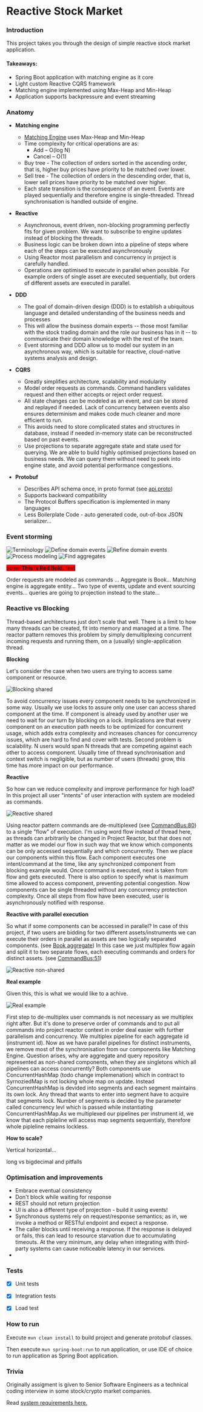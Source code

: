 # Reactive Stock Market

### Introduction

This project takes you through the design of simple reactive stock market application.

#### Takeaways:
- Spring Boot application with matching engine as it core
- Light custom Reactive CQRS framework
- Matching engine implemented using Max-Heap and Min-Heap
- Application supports backpressure and event streaming

### Anatomy

- **Matching engine**
    + [Matching Engine](src/main/java/com/github/schananas/reactivestockmarket/domain/engine/MatchingEngine.java) uses Max-Heap and Min-Heap
    + Time complexity for critical operations are as:
        + Add – O(log N)
        + Cancel – O(1)
    + Buy tree - The collection of orders sorted in the ascending order, that is, higher buy prices have priority to be matched over lower.
    + Sell tree - The collection of orders in the descending order, that is, lower sell prices have priority to be matched over higher.
    + Each state transition is the consequence of an event. Events are played sequentially and therefore engine is single-threaded. Thread synchronisation is handled outside of engine.

- **Reactive**
    + Asynchronous, event driven, non-blocking programming perfectly fits for given problem. We want to subscribe to engine updates instead of blocking the threads.
    + Business logic can be broken down into a pipeline of steps where each of the steps can be executed asynchronously
    + Using Reactor most parallelism and concurrency in project is carefully handled.
    + Operations are optimised to execute in parallel when possible. For example orders of single asset are executed sequentially, but orders of different assets are executed in parallel.

- **DDD**
    + The goal of domain-driven design (DDD) is to establish a ubiquitous language and detailed understanding of the business needs and processes
    + This will allow the business domain experts -- those most familiar with the stock trading domain and the role our business has in it -- to communicate their domain knowledge with the rest of the team.
    + Event storming and DDD allow us to model our system in an asynchronous way, which is suitable for reactive, cloud-native systems analysis and design.
  
- **CQRS**
    + Greatly simplifies architecture, scalability and modularity
    + Model order requests as commands. Command handlers validates request and then either accepts or reject order request.
    + All state changes can be modeled as an event, and can be stored and replayed if needed. Lack of concurrency between events also ensures determinism and makes code much cleaner and more efficient to run.
    + This avoids need to store complicated states and structures in database, instead if needed in-memory state can be reconstructed based on past events.
    + Use projections to separate aggregate state and state used for querying. We are able to build highly optimised projections based on business needs. We can query them without need to peek into engine state, and avoid potential performance congestions.


- **Protobuf**
    + Describes API schema once, in proto format (see [api.proto](src/main/resources/api.proto))
    + Supports backward compatibility
    + The Protocol Buffers specification is implemented in many languages
    + Less Boilerplate Code - auto generated code, out-of-box JSON serializer...

### Event storming
![Terminology](img/eventstorming/terminology_0.jpg)
![Define domain events](img/eventstorming/define_domain_events_1.jpg)
![Refine domain events](img/eventstorming/refine_domain_events_2.jpg)
![Process modeling](img/eventstorming/process_modeling_3.jpg)
![Find aggregates](img/eventstorming/find_aggregates_4.jpg)

<span style="background-color:red">some **This is Red Bold.** text</span>

Order requests are modeled as commands
...
Aggregate is Book...
Matching engine is aggregate entity...
Two type of events, update and event sourcing events...
queries are going to projection instead to the state...


### Reactive vs Blocking

Thread-based architectures just don’t scale that well. There is a limit to how many threads can be created, fit into memory and managed at a time. The reactor pattern removes this problem by simply demultiplexing concurrent incoming requests and running them, on a (usually) single-application thread.

**Blocking**

Let's consider the case when two users are trying to access same component or resource.

![Blocking shared](img/blocking_shared.svg)

To avoid concurrency issues every component needs to be synchronized in some way. Usually we use locks to assure only one user can access shared component at the time.
If component is already used by another user we need to wait for our turn by blocking on a lock. Implications are that every component on an execution path needs to be optimized for concurrent usage, which adds extra complexity and increases chances for concurrency issues, which are hard to find and cover with tests.
Second problem is scalability. N users would span N threads that are competing against each other to access component. Usually time of thread synchronisation and context switch is negligible, but as number of users (threads) grow, this time has more impact on our performance. 

**Reactive**

So how can we reduce complexity and improve performance for high load? In this project all user "intents" of user interaction with system are modeled as commands.

![Reactive shared](img/reactive_shared.svg)

Using reactor pattern commands are de-multiplexed (see [CommandBus:80](src/main/java/com/github/schananas/reactivestockmarket/domain/bus/CommandBus.java)) to a single "flow" of execution. I'm using word flow instead of thread here, as threads can arbitrarily be changed in Project Reactor, but that does not matter as we model our flow in such way that we know which components can be only accessed sequentially and which concurrently.
Then we place our components within this flow. Each component executes one intent/command at the time, like any synchronized component from blocking example would. Once command is executed, next is taken from flow and gets executed. There is also option to specify what is maximum time allowed to access component, preventing potential congestion. 
Now components can be single threaded without any concurrency protection complexity.
Once all steps from flow have been executed, user is asynchronously notified with response.

**Reactive with parallel execution**

So what if some components can be accessed in parallel? In case of this project, if two users are bidding for two different assets/instruments we can execute their orders in parallel as assets are two logically separated components. (see [Book aggregate](src/main/java/com/github/schananas/reactivestockmarket/domain/Book.java))
In this case we just multiplex flow again and split it to two separate flows, each executing commands and orders for distinct assets. (see [CommandBus:51](src/main/java/com/github/schananas/reactivestockmarket/domain/bus/CommandBus.java))

![Reactive non-shared](img/reactive_non_shared.svg)

**Real example**

Given this, this is what we would like to a achive.

![Real example](img/reactive_wanted.svg)

First step to de-multiplex user commands is not necessary as we multiplex right after.
But it's done to preserve order of commands and to put all commands into project reactor context in order deal easier with further parallelism and concurrency.
We multiplex pipeline for each aggregate id (instrument id).
Now as we have parallel pipelines for distinct instruments, we remove most of the synchronisation from our components like Matching Engine.
Question arises, why are aggregate and query repository represented as non-shared components, when they are singletons which all pipelines can access concurrently?
Both components use ConcurrentHashMap (todo change implemenation) which in contract to SyrnoziedMap is not locking whole map on update. Instead ConcurrentHashMap is devided into segments and each segment maintains its own lock. Any thread that wants to enter into segment have to acquire that segments lock.
Number of segments is decided by the parameter called concurrency levl which is passed while instantiating ConcurrentHashMap.As we multiplexed our pipelines per instrument id, we know that each pipleline will access map segments sequentialy, therefore whole pipleline remains lockless.

**How to scale?** 

Vertical horizontal...

long vs bigdecimal and pitfalls

### Optimisation and improvements

- Embrace eventual consistency
- Don't block while waiting for response
- REST should not return projection
- UI is also a different type of projection - build it using events!
- Synchronous systems rely on request/response semantics; as in, we invoke a method or RESTful endpoint and expect a response.
- The caller blocks until receiving a response. If the response is delayed or fails, this can lead to resource starvation due to accumulating timeouts. At the very minimum, any delay when integrating with third-party systems can cause noticeable latency in our services.
- 
### Tests

- [x] Unit tests
- [x] Integration tests
- [x] Load test


### How to run

Execute `mvn clean install` to build project and generate protobuf classes.

Then execute `mvn spring-boot:run` to run application, or use IDE of choice to run application as Spring Boot application.

### Trivia

Originally assigment is given to Senior Software Engineers as a technical coding interview in some stock/crypto market companies.

Read [system requirements here.](system_requirements.pdf)